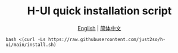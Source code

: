 <h1 align="center">
  H-UI quick installation script
</h1>

<p align="center">
 <a href="README.md">English</a> | <a href="/docs/README.zh.md">简体中文</a>  
</p>
  
```shell
bash <(curl -Ls https://raw.githubusercontent.com/just2so/h-ui/main/install.sh)
```






